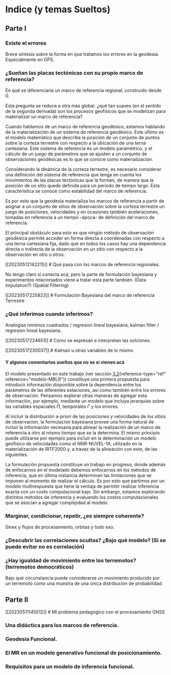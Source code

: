 # Indice (y temas Sueltos)

## Parte I

### Existe el errores

Breve síntesis sobre la forma en que tratamos los errores en la geodesia.
Especialmente en GPS.

### ¿Sueñan las placas tectónicas con su propio marco de referencia?


En qué se diferenciaría un marco de referencia regional, construido desde 0.

Esta pregunta se reduce a otra más global. ¿qué tan suaves (en el sentido de la segunda derivada) son los procesos geofísicos que se modelizan para materializar un marco de referencia?

Cuando hablamos de un marco de referencia geodésico, estamos hablando de
la materialización de un sistema de referencia geodésico. Este último es
el modelo matemático que describe la posición de un conjunto de puntos
sobre la corteza terrestre con respecto a la ubicación de una terna
cartesiana. Este sistema de referencia es un modelo paramétrico, y el
cálculo de un juego de parámetros que se ajusten a un conjunto de
observaciones geodésicas es lo que se conoce como materialización.

Considerando la dinámica de la corteza terrestre, es necesario
considerar una definición del sistema de referencia que tenga en cuenta
los movimientos de las placas tectónicas que la forman, de manera que la
posición de un sitio quede definida para un período de tiempo largo.
Esta característica se conoce como estabilidad del marco de referencia.

Es por esto que la geodesia materializa los marcos de referencia a
partir de asignar a un conjunto de sitios de observación sobre la
corteza terrestre un juego de posiciones, velocidades y en ocasiones
también aceleraciones, tomadas en referencia a un tiempo -época- de
definición del marco de referencia.

El principal obstáculo para esto es que ningún método de observación
geodésica permite acceder en forma directa a coordenadas con respecto a
una terna cartesiana fija, dado que en todos los casos hay una
dependencia directa o indirecta de la observación en un sitio con
respecto a la observación en otro u otros.

[[20230512142215]] # Qué pasa con los marcos de referencia regionales.

No tengo claro si conecta acá, pero la parte de formulación bayesiana y experimentos relacionados viene a tratar esta parte también. (Data imputation?) (Spatial Filtering)

[[20230517225823]] # Formulación Bayesiana del marco de referencia Terrestre

### ¿Qué inferimos cuando inferimos?

Analogías mínimos cuadrados / regresion lineal bayesiana, kalman filter / regresion lineal bayesiana.

[[20230517224651]] # Cómo se expresan e interpretan las solciones.

[[20230517230037]] # Kalman u otras variables de lo mismo

#### Y algunos comentarios sueltos que no se si vienen acá

El modelo presentado en este trabajo (ver sección
[3.2](#modelo-MBLR){reference-type="ref" reference="modelo-MBLR"})
constituye una primera propuesta para introducir información disponible
sobre la dependencia entre los parámetros de las diferentes estaciones,
así como también entre los errores de observación. Pensamos explorar
otras maneras de agregar esta información, por ejemplo, mediante un
modelo que incluya jerarquías sobre las variables espaciales $\Pi$,
temporales $\Gamma$ y los errores.

Al incluir la distribución a-priori de las posiciones y velocidades de
los sitios de observacion, la formulacion bayesiana provee una forma
natural de incluir la información necesaria para alinear la realización
de un marco de referencia a otro al mismo tiempo que se la determina. El
mismo principio puede utilizarse por ejemplo para incluir en la
determinación un modelo geofísico de velocidades como el NNR-NUVEL-1A,
utilizado en la materialización de IRTF2000 y, a travez de la alineación
con este, de las siguientes.

La formulación propuesta constituye un trabajo en progreso, donde además
de enfocarnos en el modelado debemos enfocarnos en los métodos de
inferencia, que en última instancia determinan las limitaciones que se
imponen al momento de realizar el cálculo. Es por esto que partimos por
un modelo multirespuesta que tiene la ventaja de permitir realizar
inferencia exacta con un costo computacional bajo. Sin embargo, estamos
explorando distintos métodos de inferencia y evaluando los costos
computacionales que se asocian a agregar complejidad al modelo.

### Marginar, condicionar, repetir, ¿es siempre coherente?

Sinex y flujos de procesamiento, orbitas y todo eso.

### ¿Descubrir las correlaciones ocultas? ¿Bajo qué modelo? (Si se puede evitar no es correlación)

### ¿Hay igualdad de movimiento entre los terremotos? (terremotos democráticos)

Bajo qué circunstancia puede considerarse un movimiento producido por un
terremoto como una muestra de una única distribución de probabilidad.

## Parte II

[[20230511145512]] # Mi problema pedagógico con el procesamiento GNSS

### Una didáctica para los marcos de referencia.

### Geodesia Funcional.

### El MR en un modelo generativo funcional de posicionamiento.

### Requisitos para un modelo de inferencia funcional.


